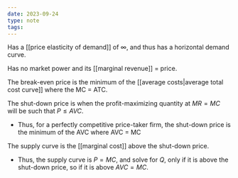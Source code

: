 ```yaml
---
date: 2023-09-24
type: note
tags: 
---
```

Has a [[price elasticity of demand]] of $\infty$, and thus has a horizontal demand curve.

Has no market power and its [[marginal revenue]] = price.

The break-even price is the minimum of the [[average costs|average total cost curve]] where the MC = ATC.

The shut-down price is when the profit-maximizing quantity at $MR = MC$ will be such that $P \leq AVC$.
- Thus, for a perfectly competitive price-taker firm, the shut-down price is the minimum of the AVC where AVC = MC

The supply curve is the [[marginal cost]] above the shut-down price.
- Thus, the supply curve is $P=MC$, and solve for $Q$, only if it is above the shut-down price, so if it is above $AVC=MC$.